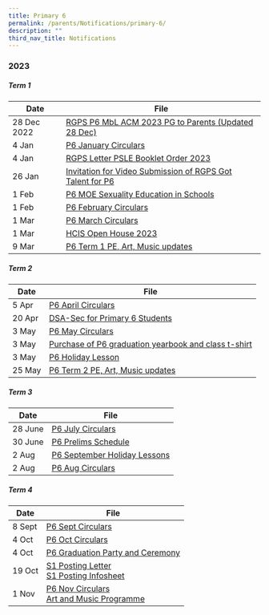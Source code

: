 ```yaml
---
title: Primary 6
permalink: /parents/Notifications/primary-6/
description: ""
third_nav_title: Notifications
---
```

### **2023**

##### Term 1

| Date| File | 
| -------- | -------- | 
| 28 Dec 2022|[RGPS P6 MbL ACM 2023 PG to Parents (Updated 28 Dec)](/files/Notification%202023/P6/RGPS%20P6%20MbL%20ACM%202023%20PG%20to%20Parents%20(Updated%2028%20Dec).pdf)|
|4 Jan|[P6 January Circulars](/files/Notification%202023/P6/rgps_n23_p6_005_p6%20january%20circulars.pdf)
|4 Jan|[RGPS Letter PSLE Booklet Order 2023](/files/Notification%202023/P6/RGPS%20Letter%20PSLE%20Booklet%20Order%202023.pdf)|
|26 Jan|[Invitation for Video Submission of RGPS Got Talent for P6](/files/Notification%202023/P6/RGPS_N23_P6_008_Term%201%202023_Invitation%20for%20Video%20Submission%20of%20RGPS%20Got%20Talent%20for%20P6.pdf)|
|1 Feb|[P6 MOE Sexuality Education in Schools](/files/Notification%202023/P6/2023%20PG_P6_MOE%20Sexuality%20Education%20in%20Schools.pdf)|
|1 Feb|[P6 February Circulars](/files/Notification%202023/P6/RGPS_N23_P6_009_P6%20February%20Circulars.pdf)|
|1 Mar|[P6 March Circulars](/files/Notification%202023/P6/RGPS_N23_P6_013_P6%20March%20Circulars.pdf)|
|1 Mar|[HCIS Open House 2023](/files/Notification%202023/P6/HCIS%20Open%20House%202023.pdf)|
|9 Mar|[P6 Term 1 PE, Art, Music updates](/files/Notification%202023/P6/Term%201%20P6%20update.pdf)

##### Term 2

| Date| File | 
| -------- | -------- | 
|5 Apr|[P6 April Circulars](/files/Notification%202023/P6/rgps_n23_p6_017_p6%20april%20circulars.pdf)|
|20 Apr|[DSA-Sec for Primary 6 Students](/files/Notification%202023/P6/annex%20a%20info%20sheet%20on%202023%20dsa-sec%20for%20primary%206%20students.pdf)|
|3 May|[P6 May Circulars](/files/Notification%202023/P6/rgps_n23_p6_019_p6%20may%20circulars.pdf)|
|3 May|[Purchase of P6 graduation yearbook and class t-shirt](/files/Notification%202023/P6/purchase%20of%20p6%20graduation%20yearbook%20and%20class%20t-shirt%202023.pdf)|
|3  May|[P6 Holiday Lesson](/files/Notification%202023/P6/p6%20holiday%20lessons%202023.pdf)|
|25 May|[P6 Term 2 PE, Art, Music updates](/files/Notification%202023/P6/p6%20pam%20updates%20term%202.pdf)|

##### Term 3

| Date| File | 
| -------- | -------- | 
|28 June|[P6 July Circulars](/files/Notification%202023/P6/rgps_n23_p6_026.pdf)|
|30 June|[P6 Prelims Schedule](/files/Notification%202023/P6/rgps_n23_p6_025%20p6%20prelims%20schedule%202023.pdf)|
|2 Aug|[P6 September Holiday Lessons ](/files/Notification%202023/P1%20to%206/p6%20september%20holiday%20lessons%20(4&amp;5%20september).pdf)|
|2 Aug|[P6 Aug Circulars](/files/Notification%202023/P6/rgps_n23_p6_028.pdf)|

##### Term 4

| Date| File | 
| -------- | -------- |
|8 Sept|[P6 Sept Circulars](/files/Notification%202023/P6/rgps_n23_p6_031.pdf)|
|4 Oct|[P6 Oct Circulars](/files/Notification%202023/P6/rgps_n23_p6_035.pdf)|
|4 Oct|[P6 Graduation Party and Ceremony](/files/Notification%202023/P6/rgps_n23_p6_034%20p6%20graduation%20party%20and%20graduation%20ceremony%202023.pdf)|
|19 Oct|[S1 Posting Letter](/files/Notification%202023/P6/rgpsn23p6037.pdf)<br>[S1 Posting Infosheet](/files/Notification%202023/P6/s1%20posting%20infosheet_2023%20(003).pdf)|
|1 Nov|[P6 Nov Circulars](/files/Notification%202023/P6/rgps_n23_p6_038.pdf)<br>[Art and Music Programme](/files/Notification%202023/P5/art_music_programmes_for_pri_sch%20(2024%20intake)_compressed.pdf)